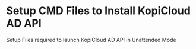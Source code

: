 # Setup CMD Files to Install KopiCloud AD API

Setup Files required to launch KopiCloud AD API in Unattended Mode
